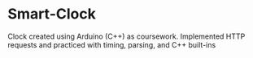 # Smart-Clock
Clock created using Arduino (C++) as coursework. Implemented HTTP requests and practiced with timing, parsing, and C++ built-ins
